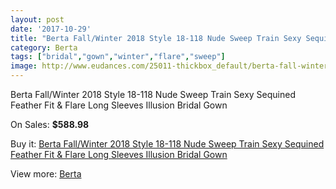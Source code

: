 ```yaml
---
layout: post
date: '2017-10-29'
title: "Berta Fall/Winter 2018 Style 18-118 Nude Sweep Train Sexy Sequined Feather Fit & Flare Long Sleeves Illusion Bridal Gown"
category: Berta
tags: ["bridal","gown","winter","flare","sweep"]
image: http://www.eudances.com/25011-thickbox_default/berta-fall-winter-2018-style-18-118-nude-sweep-train-sexy-sequined-feather-fit-flare-long-sleeves-illusion-bridal-gown.jpg
---
```

Berta Fall/Winter 2018 Style 18-118 Nude Sweep Train Sexy Sequined Feather Fit & Flare Long Sleeves Illusion Bridal Gown

On Sales: **$588.98**
<a href="https://www.eudances.com/en/berta/8289-berta-fall-winter-2018-style-18-118-nude-sweep-train-sexy-sequined-feather-fit-flare-long-sleeves-illusion-bridal-gown.html"><amp-img layout="responsive" width="600" height="600" src="//www.eudances.com/25011-thickbox_default/berta-fall-winter-2018-style-18-118-nude-sweep-train-sexy-sequined-feather-fit-flare-long-sleeves-illusion-bridal-gown.jpg" alt="Berta Fall/Winter 2018 Style 18-118 Nude Sweep Train Sexy Sequined Feather Fit & Flare Long Sleeves Illusion Bridal Gown 0" /></a>
<a href="https://www.eudances.com/en/berta/8289-berta-fall-winter-2018-style-18-118-nude-sweep-train-sexy-sequined-feather-fit-flare-long-sleeves-illusion-bridal-gown.html"><amp-img layout="responsive" width="600" height="600" src="//www.eudances.com/25015-thickbox_default/berta-fall-winter-2018-style-18-118-nude-sweep-train-sexy-sequined-feather-fit-flare-long-sleeves-illusion-bridal-gown.jpg" alt="Berta Fall/Winter 2018 Style 18-118 Nude Sweep Train Sexy Sequined Feather Fit & Flare Long Sleeves Illusion Bridal Gown 1" /></a>
<a href="https://www.eudances.com/en/berta/8289-berta-fall-winter-2018-style-18-118-nude-sweep-train-sexy-sequined-feather-fit-flare-long-sleeves-illusion-bridal-gown.html"><amp-img layout="responsive" width="600" height="600" src="//www.eudances.com/25014-thickbox_default/berta-fall-winter-2018-style-18-118-nude-sweep-train-sexy-sequined-feather-fit-flare-long-sleeves-illusion-bridal-gown.jpg" alt="Berta Fall/Winter 2018 Style 18-118 Nude Sweep Train Sexy Sequined Feather Fit & Flare Long Sleeves Illusion Bridal Gown 2" /></a>
<a href="https://www.eudances.com/en/berta/8289-berta-fall-winter-2018-style-18-118-nude-sweep-train-sexy-sequined-feather-fit-flare-long-sleeves-illusion-bridal-gown.html"><amp-img layout="responsive" width="600" height="600" src="//www.eudances.com/25013-thickbox_default/berta-fall-winter-2018-style-18-118-nude-sweep-train-sexy-sequined-feather-fit-flare-long-sleeves-illusion-bridal-gown.jpg" alt="Berta Fall/Winter 2018 Style 18-118 Nude Sweep Train Sexy Sequined Feather Fit & Flare Long Sleeves Illusion Bridal Gown 3" /></a>
<a href="https://www.eudances.com/en/berta/8289-berta-fall-winter-2018-style-18-118-nude-sweep-train-sexy-sequined-feather-fit-flare-long-sleeves-illusion-bridal-gown.html"><amp-img layout="responsive" width="600" height="600" src="//www.eudances.com/25012-thickbox_default/berta-fall-winter-2018-style-18-118-nude-sweep-train-sexy-sequined-feather-fit-flare-long-sleeves-illusion-bridal-gown.jpg" alt="Berta Fall/Winter 2018 Style 18-118 Nude Sweep Train Sexy Sequined Feather Fit & Flare Long Sleeves Illusion Bridal Gown 4" /></a>

Buy it: [Berta Fall/Winter 2018 Style 18-118 Nude Sweep Train Sexy Sequined Feather Fit & Flare Long Sleeves Illusion Bridal Gown](https://www.eudances.com/en/berta/8289-berta-fall-winter-2018-style-18-118-nude-sweep-train-sexy-sequined-feather-fit-flare-long-sleeves-illusion-bridal-gown.html "Berta Fall/Winter 2018 Style 18-118 Nude Sweep Train Sexy Sequined Feather Fit & Flare Long Sleeves Illusion Bridal Gown")

View more: [Berta](https://www.eudances.com/en/110-berta "Berta")